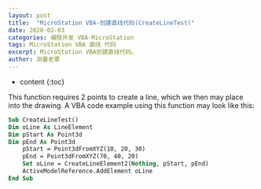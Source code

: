 ```yaml
---
layout: post
title:  "MicroStation VBA-创建直线代码(CreateLineTest)"
date: 2020-02-03
categories: 编程开发 VBA-MicroStation
tags: MicroStation VBA 直线 代码 
excerpt: MicroStation VBA创建直线代码。
author: 测量老覃
---
```

* content
{:toc}

This function requires 2 points to create a line, which we then may place into the drawing. A VBA code example using this function may look like this:

```vb
Sub CreateLineTest()
Dim oLine As LineElement
Dim pStart As Point3d
Dim pEnd As Point3d
    pStart = Point3dFromXYZ(10, 20, 30)
    pEnd = Point3dFromXYZ(70, 40, 20)
    Set oLine = CreateLineElement2(Nothing, pStart, pEnd)
    ActiveModelReference.AddElement oLine
End Sub
```